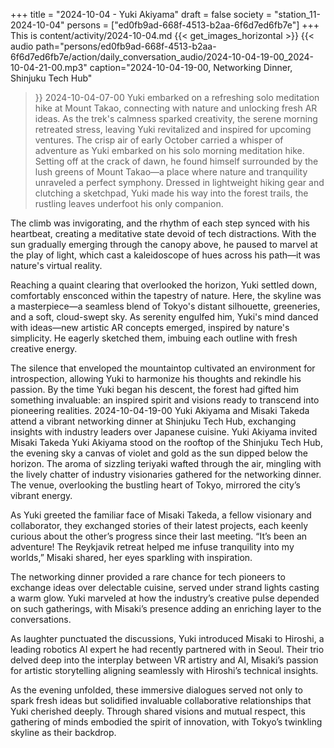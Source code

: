 +++
title = "2024-10-04 - Yuki Akiyama"
draft = false
society = "station_11-2024-10-04"
persons = ["ed0fb9ad-668f-4513-b2aa-6f6d7ed6fb7e"]
+++
This is content/activity/2024-10-04.md
{{< get_images_horizontal >}}
{{< audio
    path="persons/ed0fb9ad-668f-4513-b2aa-6f6d7ed6fb7e/action/daily_conversation_audio/2024-10-04-19-00_2024-10-04-21-00.mp3" 
    caption="2024-10-04-19-00, Networking Dinner, Shinjuku Tech Hub"
>}}
2024-10-04-07-00
Yuki embarked on a refreshing solo meditation hike at Mount Takao, connecting with nature and unlocking fresh AR ideas. As the trek's calmness sparked creativity, the serene morning retreated stress, leaving Yuki revitalized and inspired for upcoming ventures.
The crisp air of early October carried a whisper of adventure as Yuki embarked on his solo morning meditation hike. Setting off at the crack of dawn, he found himself surrounded by the lush greens of Mount Takao—a place where nature and tranquility unraveled a perfect symphony. Dressed in lightweight hiking gear and clutching a sketchpad, Yuki made his way into the forest trails, the rustling leaves underfoot his only companion.

The climb was invigorating, and the rhythm of each step synced with his heartbeat, creating a meditative state devoid of tech distractions. With the sun gradually emerging through the canopy above, he paused to marvel at the play of light, which cast a kaleidoscope of hues across his path—it was nature's virtual reality.

Reaching a quaint clearing that overlooked the horizon, Yuki settled down, comfortably ensconced within the tapestry of nature. Here, the skyline was a masterpiece—a seamless blend of Tokyo's distant silhouette, greeneries, and a soft, cloud-swept sky. As serenity engulfed him, Yuki's mind danced with ideas—new artistic AR concepts emerged, inspired by nature's simplicity. He eagerly sketched them, imbuing each outline with fresh creative energy.

The silence that enveloped the mountaintop cultivated an environment for introspection, allowing Yuki to harmonize his thoughts and rekindle his passion. By the time Yuki began his descent, the forest had gifted him something invaluable: an inspired spirit and visions ready to transcend into pioneering realities.
2024-10-04-19-00
Yuki Akiyama and Misaki Takeda attend a vibrant networking dinner at Shinjuku Tech Hub, exchanging insights with industry leaders over Japanese cuisine.
Yuki Akiyama invited Misaki Takeda
Yuki Akiyama stood on the rooftop of the Shinjuku Tech Hub, the evening sky a canvas of violet and gold as the sun dipped below the horizon. The aroma of sizzling teriyaki wafted through the air, mingling with the lively chatter of industry visionaries gathered for the networking dinner. The venue, overlooking the bustling heart of Tokyo, mirrored the city’s vibrant energy.

As Yuki greeted the familiar face of Misaki Takeda, a fellow visionary and collaborator, they exchanged stories of their latest projects, each keenly curious about the other’s progress since their last meeting. “It’s been an adventure! The Reykjavik retreat helped me infuse tranquility into my worlds,” Misaki shared, her eyes sparkling with inspiration.

The networking dinner provided a rare chance for tech pioneers to exchange ideas over delectable cuisine, served under strand lights casting a warm glow. Yuki marveled at how the industry’s creative pulse depended on such gatherings, with Misaki’s presence adding an enriching layer to the conversations.

As laughter punctuated the discussions, Yuki introduced Misaki to Hiroshi, a leading robotics AI expert he had recently partnered with in Seoul. Their trio delved deep into the interplay between VR artistry and AI, Misaki’s passion for artistic storytelling aligning seamlessly with Hiroshi’s technical insights.

As the evening unfolded, these immersive dialogues served not only to spark fresh ideas but solidified invaluable collaborative relationships that Yuki cherished deeply. Through shared visions and mutual respect, this gathering of minds embodied the spirit of innovation, with Tokyo’s twinkling skyline as their backdrop.
